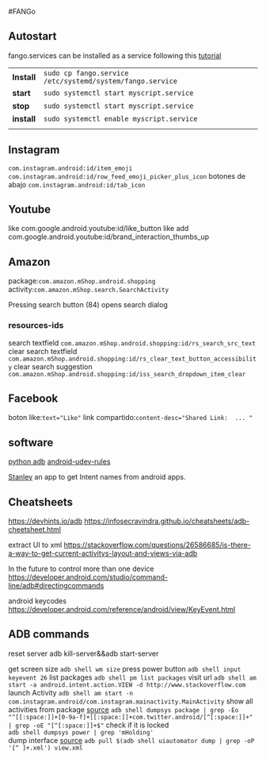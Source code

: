 #FANGo

## Autostart
 fango.services can be installed as a service following this [tutorial](https://www.raspberrypi.org/documentation/linux/usage/systemd.md)

|            |                                                         |
|------------|---------------------------------------------------------|
|**Install** |`sudo cp fango.service /etc/systemd/system/fango.service`| 
|**start**   |`sudo systemctl start myscript.service`                  |
|**stop**    |`sudo systemctl start myscript.service`                  |
|**install** | `sudo systemctl enable myscript.service`                |
|            |                                                         |


## Instagram

`com.instagram.android:id/item_emoji`
`com.instagram.android:id/row_feed_emoji_picker_plus_icon`
botones de abajo
`com.instagram.android:id/tab_icon`

## Youtube 
like
com.google.android.youtube:id/like_button
like add
com.google.android.youtube:id/brand_interaction_thumbs_up

## Amazon
package:`com.amazon.mShop.android.shopping`
activity:`com.amazon.mShop.search.SearchActivity`

Pressing search button (84) opens search dialog
### resources-ids
search textfield 
`com.amazon.mShop.android.shopping:id/rs_search_src_text`
clear search textfield
`com.amazon.mShop.android.shopping:id/rs_clear_text_button_accessibility`
clear search suggestion
`com.amazon.mShop.android.shopping:id/iss_search_dropdown_item_clear`

## Facebook

boton like:`text="Like"`
link compartido:`content-desc="Shared Link:  ... "`


## software

[python adb](https://github.com/google/python-adb)
[android-udev-rules](https://github.com/M0Rf30/android-udev-rules.git) 

[Stanley](https://f-droid.org/en/packages/fr.xgouchet.packageexplorer/) an app to get Intent names from android apps.

## Cheatsheets

https://devhints.io/adb
https://infosecravindra.github.io/cheatsheets/adb-cheetsheet.html

extract UI to xml
https://stackoverflow.com/questions/26586685/is-there-a-way-to-get-current-activitys-layout-and-views-via-adb

In the future to control more than one device
https://developer.android.com/studio/command-line/adb#directingcommands

android keycodes
https://developer.android.com/reference/android/view/KeyEvent.html

## ADB commands

reset server
adb kill-server&&adb start-server

get screen size
```adb shell wm size```
press power button 
```adb shell input keyevent 26```
list packages
```adb shell pm list packages```
visit url
```adb shell am start -a android.intent.action.VIEW -d http://www.stackoverflow.com```
launch Activity
```adb shell am start -n com.instagram.android/com.instagram.mainactivity.MainActivity```
show all activities from package [source](https://stackoverflow.com/a/51649936/2205297)
```adb shell dumpsys package | grep -Eo "^[[:space:]]+[0-9a-f]+[[:space:]]+com.twitter.android/[^[:space:]]+" | grep -oE "[^[:space:]]+$"```
check if it is locked  
```adb shell dumpsys power | grep 'mHolding' ```  
dump interface [source](https://stackoverflow.com/a/39923793/2205297)
```adb pull $(adb shell uiautomator dump | grep -oP '[^ ]+.xml') view.xml```
